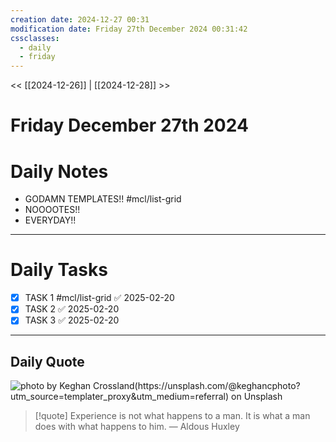 ```yaml
---
creation date: 2024-12-27 00:31
modification date: Friday 27th December 2024 00:31:42
cssclasses:
  - daily
  - friday
---
```


<< [[2024-12-26]] | [[2024-12-28]] >>

# Friday December 27th 2024


# **Daily Notes**

- GODAMN TEMPLATES!! #mcl/list-grid 
- NOOOOTES!!
- EVERYDAY!!

***

# **Daily Tasks**

- [x] TASK 1 #mcl/list-grid ✅ 2025-02-20
- [x] TASK 2 ✅ 2025-02-20
- [x] TASK 3 ✅ 2025-02-20

***

## **Daily Quote**
![photo by Keghan Crossland(https://unsplash.com/@keghancphoto?utm_source=templater_proxy&utm_medium=referral) on Unsplash](https://images.unsplash.com/photo-1446488547543-78c11468449a?crop=entropy&cs=srgb&fm=jpg&ixid=M3w2NDU1OTF8MHwxfHJhbmRvbXx8fHx8fHx8fDE3MzUyODExMjJ8&ixlib=rb-4.0.3&q=85&w=600&h=200)

> [!quote] Experience is not what happens to a man. It is what a man does with what happens to him.
> — Aldous Huxley


